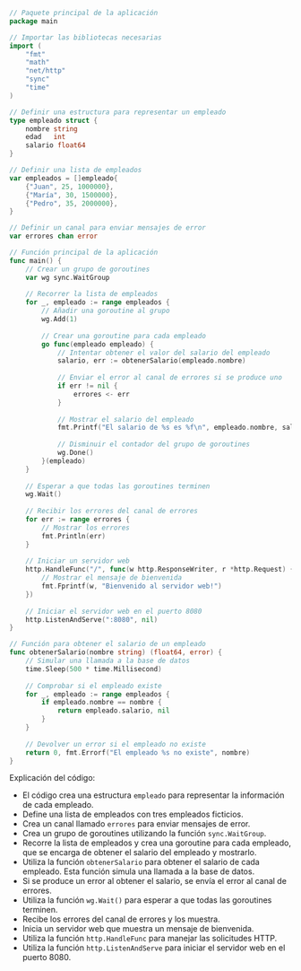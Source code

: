 ```go
// Paquete principal de la aplicación
package main

// Importar las bibliotecas necesarias
import (
	"fmt"
	"math"
	"net/http"
	"sync"
	"time"
)

// Definir una estructura para representar un empleado
type empleado struct {
	nombre string
	edad   int
	salario float64
}

// Definir una lista de empleados
var empleados = []empleado{
	{"Juan", 25, 1000000},
	{"María", 30, 1500000},
	{"Pedro", 35, 2000000},
}

// Definir un canal para enviar mensajes de error
var errores chan error

// Función principal de la aplicación
func main() {
	// Crear un grupo de goroutines
	var wg sync.WaitGroup
	
	// Recorrer la lista de empleados
	for _, empleado := range empleados {
		// Añadir una goroutine al grupo
		wg.Add(1)
		
		// Crear una goroutine para cada empleado
		go func(empleado empleado) {
			// Intentar obtener el valor del salario del empleado
			salario, err := obtenerSalario(empleado.nombre)
			
			// Enviar el error al canal de errores si se produce uno
			if err != nil {
				errores <- err
			}
			
			// Mostrar el salario del empleado
			fmt.Printf("El salario de %s es %f\n", empleado.nombre, salario)
			
			// Disminuir el contador del grupo de goroutines
			wg.Done()
		}(empleado)
	}
	
	// Esperar a que todas las goroutines terminen
	wg.Wait()
	
	// Recibir los errores del canal de errores
	for err := range errores {
		// Mostrar los errores
		fmt.Println(err)
	}
	
	// Iniciar un servidor web
	http.HandleFunc("/", func(w http.ResponseWriter, r *http.Request) {
		// Mostrar el mensaje de bienvenida
		fmt.Fprintf(w, "Bienvenido al servidor web!")
	})
	
	// Iniciar el servidor web en el puerto 8080
	http.ListenAndServe(":8080", nil)
}

// Función para obtener el salario de un empleado
func obtenerSalario(nombre string) (float64, error) {
	// Simular una llamada a la base de datos
	time.Sleep(500 * time.Millisecond)
	
	// Comprobar si el empleado existe
	for _, empleado := range empleados {
		if empleado.nombre == nombre {
			return empleado.salario, nil
		}
	}
	
	// Devolver un error si el empleado no existe
	return 0, fmt.Errorf("El empleado %s no existe", nombre)
}
```

Explicación del código:

* El código crea una estructura `empleado` para representar la información de cada empleado.
* Define una lista de empleados con tres empleados ficticios.
* Crea un canal llamado `errores` para enviar mensajes de error.
* Crea un grupo de goroutines utilizando la función `sync.WaitGroup`.
* Recorre la lista de empleados y crea una goroutine para cada empleado, que se encarga de obtener el salario del empleado y mostrarlo.
* Utiliza la función `obtenerSalario` para obtener el salario de cada empleado. Esta función simula una llamada a la base de datos.
* Si se produce un error al obtener el salario, se envía el error al canal de errores.
* Utiliza la función `wg.Wait()` para esperar a que todas las goroutines terminen.
* Recibe los errores del canal de errores y los muestra.
* Inicia un servidor web que muestra un mensaje de bienvenida.
* Utiliza la función `http.HandleFunc` para manejar las solicitudes HTTP.
* Utiliza la función `http.ListenAndServe` para iniciar el servidor web en el puerto 8080.
